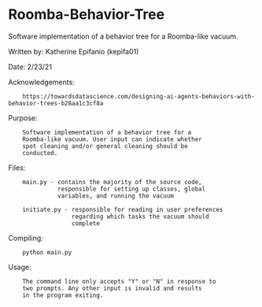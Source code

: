 # Roomba-Behavior-Tree
Software implementation of a behavior tree for a Roomba-like vacuum.


Written by:      Katherine Epifanio (kepifa01)

Date:            2/23/21



Acknowledgements:

        https://towardsdatascience.com/designing-ai-agents-behaviors-with-behavior-trees-b28aa1c3cf8a

Purpose:

        Software implementation of a behavior tree for a
        Roomba-like vacuum. User input can indicate whether
        spot cleaning and/or general cleaning should be
        conducted.

Files:

        main.py - contains the majority of the source code,
                  responsible for setting up classes, global
                  variables, and running the vacuum

        initiate.py - responsible for reading in user preferences
                      regarding which tasks the vacuum should
                      complete

Compiling:

        python main.py

Usage:

        The command line only accepts "Y" or "N" in response to
        two prompts. Any other input is invalid and results
        in the program exiting.
